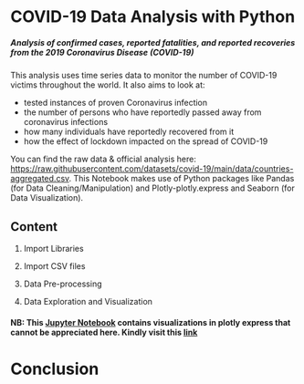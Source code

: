# COVID-19 Data Analysis with Python

##### Analysis of confirmed cases, reported fatalities, and reported recoveries from the 2019 Coronavirus Disease (COVID-19)

This analysis uses time series data to monitor the number of COVID-19 victims throughout the world. It also aims to look at:
- tested instances of proven Coronavirus infection
- the number of persons who have reportedly passed away from coronavirus infections
- how many individuals have reportedly recovered from it
- how the effect of lockdown impacted on the spread of COVID-19

You can find the raw data & official analysis here: https://raw.githubusercontent.com/datasets/covid-19/main/data/countries-aggregated.csv. This Notebook makes use of Python packages like Pandas (for Data Cleaning/Manipulation) and Plotly-plotly.express and Seaborn (for Data Visualization).

## Content
1. Import Libraries

2. Import CSV files

3. Data Pre-processing

4. Data Exploration and Visualization


#### NB: This [Jupyter Notebook](https://github.com/addy-analytics/COVID-19-ANALYSIS/blob/main/COVID-19-Analysis-With-Python.ipynb) contains visualizations in plotly express that cannot be appreciated here. Kindly visit this [link](https://nbviewer.org/github/addy-analytics/COVID-19-ANALYSIS/blob/main/COVID-19-Analysis-With-Python.ipynb) 


# Conclusion

